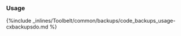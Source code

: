 <!-- usedin: [ _legacy_docker/Toolbelt] - post: -->


### Usage

{%include _inlines/Toolbelt/common/backups/code_backups_usage-cxbackupsdo.md %}




